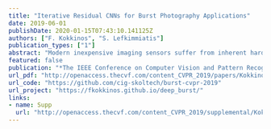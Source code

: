 ```yaml
---
title: "Iterative Residual CNNs for Burst Photography Applications"
date: 2019-06-01
publishDate: 2020-01-15T07:43:10.141125Z
authors: ["F. Kokkinos", "S. Lefkimmiatis"]
publication_types: ["1"]
abstract: "Modern inexpensive imaging sensors suffer from inherent hardware constraints which often result in captured images of poor quality. Among the most common ways to deal with such limitations is to rely on burst photography, which nowadays acts as the backbone of all modern smartphone imaging applications. In this work, we focus on the fact that every frame of a burst sequence can be accurately described by a forward (physical) model. This, in turn, allows us to restore a single image of higher quality from a sequence of low-quality images as the solution of an optimization problem. Inspired by an extension of the gradient descent method that can handle non-smooth functions, namely the proximal gradient descent, and modern deep learning techniques, we propose a convolutional iterative network with a transparent architecture. Our network uses a burst of low-quality image frames and is able to produce an output of higher image quality recovering fine details which are not distinguishable in any of the original burst frames. We focus both on the burst photography pipeline as a whole, i.e., burst demosaicking and denoising, as well as on the traditional Gaussian denoising task. The developed method demonstrates consistent state-of-the art performance across the two tasks and as opposed to other recent deep learning approaches does not have any inherent restrictions either to the number of frames or their ordering."
featured: false
publication: "*The IEEE Conference on Computer Vision and Pattern Recognition (CVPR)*"
url_pdf: "http://openaccess.thecvf.com/content_CVPR_2019/papers/Kokkinos_Iterative_Residual_CNNs_for_Burst_Photography_Applications_CVPR_2019_paper.pdf"
url_code: "https://github.com/cig-skoltech/burst-cvpr-2019"
url_project: "https://fkokkinos.github.io/deep_burst/"
links:
- name: Supp
  url: "http://openaccess.thecvf.com/content_CVPR_2019/supplemental/Kokkinos_Iterative_Residual_CNNs_CVPR_2019_supplemental.pdf"
---
```


